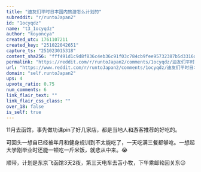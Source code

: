```yaml
---
title: "迪友们平时日本国内旅游怎么计划的"
subreddit: "r/runtoJapan2"
id: "1ocyqdz"
name: "t3_1ocyqdz"
author: "koyoncya"
created_utc: 1761107211
created_key: "251022042651"
capture_ts: "251023015318"
content_sha256: "fff491d1c9d8f836c4eb36c91f03c784cb9fee95732387b5d3316a366ae0a93d"
permalink: "https://reddit.com/r/runtoJapan2/comments/1ocyqdz/迪友们平时日本国内旅游怎么计划的/"
url: "https://www.reddit.com/r/runtoJapan2/comments/1ocyqdz/迪友们平时日本国内旅游怎么计划的/"
domain: "self.runtoJapan2"
ups: 4
upvote_ratio: 0.75
num_comments: 6
link_flair_text: ""
link_flair_css_class: ""
over_18: false
is_self: true
---
```


11月去函馆，事先做功课pin了好几家店，都是当地人和游客推荐的好吃的。

可回头一想自已经被年月和健身规训到不太能吃了，一天吃满三餐都够呛。一想起大学刚毕业时还能一顿吃一斤米饭，就悲从中来。😭

顺带，计划是东京飞函馆3天2夜，第三天电车去苫小牧，下午乘邮轮回关东😉
